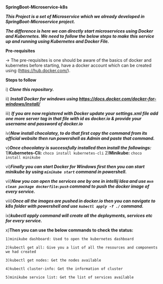 **SpringBoot-Microservice-k8s**

**_This Project is a set of Microservice which we already developed in SpringBoot-Microservice project._**

**_The difference is here we can directly start microservices using Docker and Kubernetes. We need to follow the below steps to make this service up and running using Kubernetes and Docker File._**

**Pre-requisites**

-> The pre-requisites is one should be aware of the basics of docker and kubernetes before starting, have a docker account which can be created using (https://hub.docker.com/).

**Steps to follow**

i) **_Clone this repository._**

ii) **_Install Docker for windows using https://docs.docker.com/docker-for-windows/install/_**

iii) **_If you are now registered with Docker update your settings.xml file add one more server tag in that file with id as docker.io & provide your username and password of docker.io_**

iv)**_Now install chocolatey, to do that first copy the command from its official website then run powershell as Admin and paste that command._**

v)**_Once chocolatey is successfully installed then install the followings:_**
    1)**Kubernetes-Cli:** `choco install kubernetes-cli`
    2)**Minikube:** `choco install minikube`

vi)**_Finally you can start Docker for Windows first then you can start minikube by using `minikube start` command in powershell._**

vii)**_Now you can open the services one by one in intellij Idea and use `mvn clean package dockerfile:push` command to push the docker image of every service._**

viii)**_Once all the images are pushed in docker.io then you can navigate to k8s folder with powershell and use `kubectl apply -f ./` command._**

ix)**_kubectl apply command will create all the deployments, services etc for every service._**

x)**Then you can use the below commands to check the status:**

    1)minikube dashboard: Used to open the kubernetes dashboard

    2)kubectl get all: Give you a list of all the resources and components we had created

    3)kubectl get nodes: Get the nodes available

    4)kubectl cluster-info: Get the information of cluster

    5)minikube service list: Get the list of services available
       